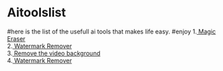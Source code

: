 # Aitoolslist
#here is the list of the usefull ai tools that makes life easy.
#enjoy
1.<a href="https://magicstudio.com/magiceraser/" target="_blank"> Magic Eraser</a><br>
2.<a href="https://www.watermarkremover.io/" target='_blank'> Watermark Remover</a><br>
3.<a href="https://www.unscreen.com/" target='_blank'> Remove the video background</a><br>
4.<a href="https://www.watermarkremover.io/" target='_blank'> Watermark Remover</a><br>

